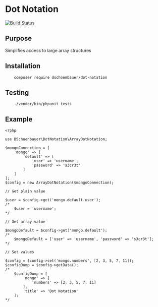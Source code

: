 # Dot Notation

[![Build Status](https://travis-ci.org/dschoenbauer/dot-notation.svg?branch=develop)](https://travis-ci.org/dschoenbauer/dot-notation)

## Purpose
Simplifies access to large array structures

## Installation
````
    composer require dschoenbauer/dot-notation
````

## Testing

````
    ./vendor/bin/phpunit tests
````


## Example

```
<?php

use DSchoenbauer\DotNotation\ArrayDotNotation;

$mongoConnection = [
    'mongo' => [
        'default' => [
            'user' => 'username',
            'password' => 's3cr3t'
        ]
    ]
];
$config = new ArrayDotNotation($mongoConnection);

// Get plain value

$user = $config->get('mongo.default.user');
/*
    $user = 'username';
*/ 

// Get array value

$mongoDefault = $config->get('mongo.default'); 
/* 
    $mongoDefault = ['user' => 'username', 'password' => 's3cr3t'];
*/

// Set values

$config = $config->set('mongo.numbers', [2, 3, 5, 7, 11]);
$configDump = $config->getData();
/*
    $configDump = [
        'mongo' => [
            'numbers' => [2, 3, 5, 7, 11]
        ],
        'title' => 'Dot Notation'
    ];
*/
```
